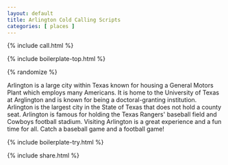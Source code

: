 ```yaml
---
layout: default
title: Arlington Cold Calling Scripts
categories: [ places ]
---
```


{% include call.html %}

{% include boilerplate-top.html %}


{% randomize %}

Arlington is a large city within Texas known for housing a General Motors Plant which employs many Americans. It is home to the University of Texas at Arglington and is known for being a doctoral-granting institution. Arlington is the largest city in the State of Texas that does not hold a county seat. Arlington is famous for holding the Texas Rangers' baseball field and Cowboys football stadium. Visiting Arlington is a great experience and a fun time for all. Catch a baseball game and a football game!

{% include boilerplate-try.html %}

{% include share.html %}